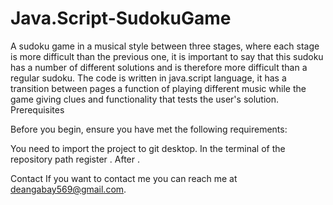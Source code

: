 # Java.Script-SudokuGame

A sudoku game in a musical style between three stages, where each stage is more difficult than the previous one, it is important to say that this sudoku has a number of different solutions and is therefore more difficult than a regular sudoku. The code is written in java.script language, it has a transition between pages a function of playing different music while the game giving clues and functionality that tests the user's solution.
Prerequisites

Before you begin, ensure you have met the following requirements:

You need to import the project to git desktop.
In the terminal of the repository path register <npm install>.
After <npm start>.

Contact
If you want to contact me you can reach me at deangabay569@gmail.com.
